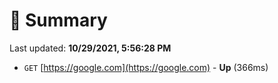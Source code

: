 # 📖 Summary
Last updated: **10/29/2021, 5:56:28 PM**

- `GET` [https://google.com](https://google.com) - **Up** (366ms)
